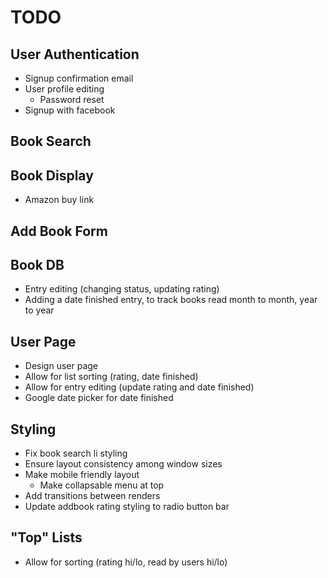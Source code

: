 # TODO

## User Authentication
*	Signup confirmation email
*	User profile editing
	*	Password reset
*	Signup with facebook

## Book Search

## Book Display
*	Amazon buy link

## Add Book Form

## Book DB
*	Entry editing (changing status, updating rating)
*	Adding a date finished entry, to track books read month to month, year to year

## User Page
*	Design user page
*	Allow for list sorting (rating, date finished)
*	Allow for entry editing (update rating and date finished)
*	Google date picker for date finished

## Styling
* 	Fix book search li styling
*	Ensure layout consistency among window sizes
*	Make mobile friendly layout
	* Make collapsable menu at top
* 	Add transitions between renders
*	Update addbook rating styling to radio button bar

## "Top" Lists
*	Allow for sorting (rating hi/lo, read by users hi/lo)
